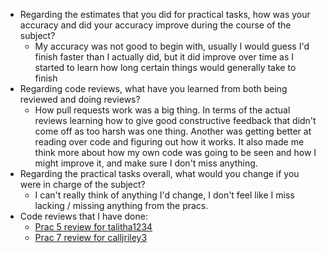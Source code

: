 - Regarding the estimates that you did for practical tasks, how was your accuracy and did your accuracy improve during the course of the subject?
  - My accuracy was not good to begin with, usually I would guess I'd finish faster than I actually did, but it did improve over time as I started to learn how long certain things would generally take to finish
- Regarding code reviews, what have you learned from both being reviewed and doing reviews?
  - How pull requests work was a big thing. In terms of the actual reviews learning how to give good constructive feedback that didn't come off as too harsh was one thing. Another was getting better at reading over code and figuring out how it works. It also made me think more about how my own code was going to be seen and how I might improve it, and make sure I don't miss anything.
- Regarding the practical tasks overall, what would you change if you were in charge of the subject?
  - I can't really think of anything I'd change, I don't feel like I miss lacking / missing anything from the pracs.
- Code reviews that I have done:
  - [Prac 5 review for talitha1234](https://github.com/talitha1234/cp1404practicals/pull/3)
  - [Prac 7 review for calljriley3](https://github.com/callumjriley3/cp1404practicals/pull/5)